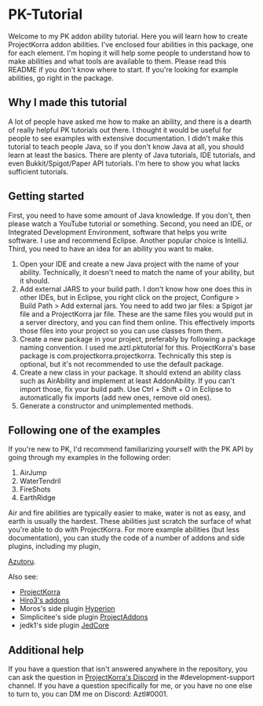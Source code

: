 # PK-Tutorial
Welcome to my PK addon ability tutorial. Here you will learn how to create ProjectKorra addon abilities. I've enclosed four abilities in this package, one for each element. I'm hoping it will help some people to understand how to make abilities and what tools are available to them.
Please read this README if you don't know where to start. If you're looking for example abilities, go right in the package.

## Why I made this tutorial
A lot of people have asked me how to make an ability, and there is a dearth of really helpful PK tutorials out there. I thought it would be useful for people to see examples with extensive documentation. I didn't make this tutorial to teach people Java, so if you don't know Java at all, you should learn at least the basics. There are plenty of Java tutorials, IDE tutorials, and even Bukkit/Spigot/Paper API tutorials. I'm here to show you what lacks sufficient tutorials.

## Getting started
First, you need to have some amount of Java knowledge. If you don't, then please watch a YouTube tutorial or something.
Second, you need an IDE, or Integrated Development Environment, software that helps you write software. I use and recommend Eclipse. Another popular choice is IntelliJ.
Third, you need to have an idea for an ability you want to make.

1. Open your IDE and create a new Java project with the name of your ability. Technically, it doesn't need to match the name of your ability, but it should.
2. Add external JARS to your build path. I don't know how one does this in other IDEs, but in Eclipse, you right click on the project, Configure > Build Path > Add external jars. You need to add two jar files: a Spigot jar file and a ProjectKorra jar file. These are the same files you would put in a server directory, and you can find them online. This effectively imports those files into your project so you can use classes from them.
3. Create a new package in your project, preferably by following a package naming convention. I used me.aztl.pktutorial for this. ProjectKorra's base package is com.projectkorra.projectkorra. Technically this step is optional, but it's not recommended to use the default package.
4. Create a new class in your package. It should extend an ability class such as AirAbility and implement at least AddonAbility. If you can't import those, fix your build path. Use Ctrl + Shift + O in Eclipse to automatically fix imports (add new ones, remove old ones).
5. Generate a constructor and unimplemented methods.

## Following one of the examples
If you're new to PK, I'd recommend familiarizing yourself with the PK API by going through my examples in the following order:

1. AirJump
2. WaterTendril
3. FireShots
4. EarthRidge

Air and fire abilities are typically easier to make, water is not as easy, and earth is usually the hardest.
These abilities just scratch the surface of what you're able to do with ProjectKorra. For more example abilities (but less documentation), you can study the code of a number of addons and side plugins, including my plugin,

[Azutoru](https://github.com/Aztlon/Azutoru).

Also see:
* [ProjectKorra](https://github.com/ProjectKorra/ProjectKorra)
* [Hiro3's addons](https://github.com/EmreNtm/ProjectKorra-Addon-Abilities)
* Moros's side plugin [Hyperion](https://github.com/PrimordialMoros/Hyperion)
* Simplicitee's side plugin [ProjectAddons](https://github.com/Simplicitee/ProjectAddons)
* jedk1's side plugin [JedCore](https://github.com/Aztlon/JedCore)

## Additional help
If you have a question that isn't answered anywhere in the repository, you can ask the question in [ProjectKorra's Discord](https://discord.gg/pPJe5p3) in the #development-support channel.
If you have a question specifically for me, or you have no one else to turn to, you can DM me on Discord: Aztl#0001.